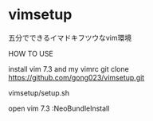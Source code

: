 vimsetup
========

五分でできるイマドキフツウなvim環境

HOW TO USE

install vim 7.3 and my vimrc
git clone https://github.com/gong023/vimsetup.git 

vimsetup/setup.sh

open vim 7.3
:NeoBundleInstall
